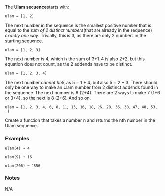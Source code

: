 The **Ulam sequence**starts with:

    ulam = [1, 2]

The next number in the sequence is the smallest positive number that is equal to the *sum of 2 distinct numbers*(that are already in the sequence) *exactly one way*. Trivially, this is 3, as there are only 2 numbers in the starting sequence.

    ulam = [1, 2, 3]

The next number is 4, which is the sum of 3+1. 4 is also 2+2, but this equation does not count, as the 2 addends have to be distinct.

    ulam = [1, 2, 3, 4]

The next number *cannot be*5, as 5 = 1 + 4, but also 5 = 2 + 3. There should only be one way to make an Ulam number from 2 distinct addends found in the sequence. The next number is 6 (2+4). There are 2 ways to make 7 (1+6 or 3+4), so the next is 8 (2+6). And so on.

    ulam = [1, 2, 3, 4, 6, 8, 11, 13, 16, 18, 26, 28, 36, 38, 47, 48, 53, …]

Create a function that takes a number n and returns the nth number in the Ulam sequence.


### Examples ###
    ulam(4) ➞ 4

    ulam(9) ➞ 16

    ulam(206) ➞ 1856


### Notes ###
N/A